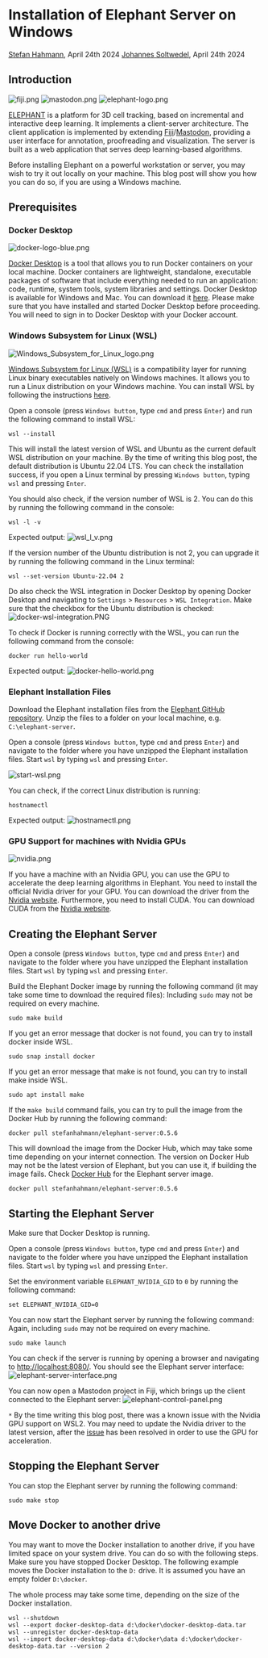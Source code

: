# Installation of Elephant Server on Windows

[Stefan Hahmann](../readme.md), April 24th 2024
[Johannes Soltwedel](../../johannes_mueller/Readme.md), April 24th 2024

## Introduction

![fiji.png](images/fiji.png)
![mastodon.png](images/mastodon.png)
![elephant-logo.png](images/elephant-logo.png)

[ELEPHANT](https://elephant-track.github.io/#/v0.5/) is a platform for 3D cell tracking, based on incremental and interactive deep learning.
It implements a client-server architecture. The client application is implemented by extending [Fiji](https://imagej.net/software/fiji/downloads)/[Mastodon](https://mastodon.readthedocs.io/en/latest/), providing a user interface for annotation, proofreading and visualization.
The server is built as a web application that serves deep learning-based algorithms.

Before installing Elephant on a powerful workstation or server, you may wish to try it out locally on your machine. This blog post will show you how you can do so, if you are using a Windows machine.

## Prerequisites

### Docker Desktop

![docker-logo-blue.png](images/docker-logo-blue.png)

[Docker Desktop](https://www.docker.com/products/docker-desktop) is a tool that allows you to run Docker containers on your local machine. 
Docker containers are lightweight, standalone, executable packages of software that include everything needed to run an application: code, runtime, system tools, system libraries and settings. 
Docker Desktop is available for Windows and Mac. You can download it [here](https://www.docker.com/products/docker-desktop).
Please make sure that you have installed and started Docker Desktop before proceeding. You will need to sign in to Docker Desktop with your Docker account.

### Windows Subsystem for Linux (WSL)

![Windows_Subsystem_for_Linux_logo.png](images/Windows_Subsystem_for_Linux_logo.png)

[Windows Subsystem for Linux (WSL)](https://docs.microsoft.com/en-us/windows/wsl/) is a compatibility layer for running Linux binary executables natively on Windows machines.
It allows you to run a Linux distribution on your Windows machine.
You can install WSL by following the instructions [here](https://docs.microsoft.com/en-us/windows/wsl/install).

Open a console (press `Windows button`, type `cmd` and press `Enter`) and run the following command to install WSL:

```console
wsl --install
```

This will install the latest version of WSL and Ubuntu as the current default WSL distribution on your machine. By the time of writing this blog post, the default distribution is Ubuntu 22.04 LTS.
You can check the installation success, if you open a Linux terminal by pressing `Windows button`, typing `wsl` and pressing `Enter`.

You should also check, if the version number of WSL is 2. You can do this by running the following command in the console:

```console
wsl -l -v
```
Expected output:
![wsl_l_v.png](images/wsl_l_v.png)

If the version number of the Ubuntu distribution is not 2, you can upgrade it by running the following command in the Linux terminal:

```console
wsl --set-version Ubuntu-22.04 2
```

Do also check the WSL integration in Docker Desktop by opening Docker Desktop and navigating to `Settings` > `Resources` > `WSL Integration`. 
Make sure that the checkbox for the Ubuntu distribution is checked:
![docker-wsl-integration.PNG](images/docker-wsl-integration.png)

To check if Docker is running correctly with the WSL, you can run the following command from the console:

```console
docker run hello-world
```
Expected output:
![docker-hello-world.png](images/docker-hello-world.png)

### Elephant Installation Files

Download the Elephant installation files from the [Elephant GitHub repository](https://github.com/elephant-track/elephant-server/archive/refs/heads/main.zip). Unzip the files to a folder on your local machine, e.g. `C:\elephant-server`.

Open a console (press `Windows button`, type `cmd` and press `Enter`) and navigate to the folder where you have unzipped the Elephant installation files.
Start `wsl` by typing `wsl` and pressing `Enter`.

![start-wsl.png](images/start-wsl.png)

You can check, if the correct Linux distribution is running:
```console
hostnamectl
```
Expected output:
![hostnamectl.png](images/hostnamectl.png)

### GPU Support for machines with Nvidia GPUs

![nvidia.png](images/nvidia.png)

If you have a machine with an Nvidia GPU, you can use the GPU to accelerate the deep learning algorithms in Elephant.
You need to install the official Nvidia driver for your GPU. You can download the driver from the [Nvidia website](https://www.nvidia.com/Download/index.aspx).
Furthermore, you need to install CUDA. You can download CUDA from the [Nvidia website](https://developer.nvidia.com/cuda-downloads).

## Creating the Elephant Server

Open a console (press `Windows button`, type `cmd` and press `Enter`) and navigate to the folder where you have unzipped the Elephant installation files.
Start `wsl` by typing `wsl` and pressing `Enter`.

Build the Elephant Docker image by running the following command (it may take some time to download the required files):
Including `sudo` may not be required on every machine.

```console
sudo make build
```
If you get an error message that docker is not found, you can try to install docker inside WSL.

```console
sudo snap install docker
```

If you get an error message that make is not found, you can try to install make inside WSL.

```console
sudo apt install make
```

If the `make build` command fails, you can try to pull the image from the Docker Hub by running the following command:

```console
docker pull stefanhahmann/elephant-server:0.5.6
```

This will download the image from the Docker Hub, which may take some time depending on your internet connection.
The version on Docker Hub may not be the latest version of Elephant, but you can use it, if building the image fails.
Check [Docker Hub](https://hub.docker.com/r/stefanhahmann/elephant-server) for the Elephant server image.

```console
docker pull stefanhahmann/elephant-server:0.5.6
```

## Starting the Elephant Server

Make sure that Docker Desktop is running.

Open a console (press `Windows button`, type `cmd` and press `Enter`) and navigate to the folder where you have unzipped the Elephant installation files.
Start `wsl` by typing `wsl` and pressing `Enter`.

Set the environment variable `ELEPHANT_NVIDIA_GID` to `0` by running the following command:

```console
set ELEPHANT_NVIDIA_GID=0
```

You can now start the Elephant server by running the following command:
Again, including `sudo` may not be required on every machine.
```console
sudo make launch
```

You can check if the server is running by opening a browser and navigating to [http://localhost:8080/](http://localhost:8080/).
You should see the Elephant server interface:
![elephant-server-interface.png](images/elephant-server-interface.png)

You can now open a Mastodon project in Fiji, which brings up the client connected to the Elephant server:
![elephant-control-panel.png](images/elephant-control-panel.png)

`*` By the time writing this blog post, there was a known issue with the Nvidia GPU support on WSL2. 
You may need to update the Nvidia driver to the latest version, after the [issue](https://github.com/microsoft/WSL/issues/11277) has been resolved in order to use the GPU for acceleration.

## Stopping the Elephant Server

You can stop the Elephant server by running the following command:
```console
sudo make stop
```

## Move Docker to another drive

You may want to move the Docker installation to another drive, if you have limited space on your system drive.
You can do so with the following steps. Make sure you have stopped Docker Desktop.
The following example moves the Docker installation to the `D:` drive. It is assumed you have an empty folder `D:\docker`.

The whole process may take some time, depending on the size of the Docker installation.

```console
wsl --shutdown
wsl --export docker-desktop-data d:\docker\docker-desktop-data.tar
wsl --unregister docker-desktop-data
wsl --import docker-desktop-data d:\docker\data d:\docker\docker-desktop-data.tar --version 2
```

